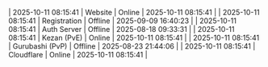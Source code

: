 | 2025-10-11 08:15:41 | Website | Online | 2025-10-11 08:15:41 |
| 2025-10-11 08:15:41 | Registration | Offline | 2025-09-09 16:40:23 |
| 2025-10-11 08:15:41 | Auth Server | Offline | 2025-08-18 09:33:31 |
| 2025-10-11 08:15:41 | Kezan (PvE) | Online | 2025-10-11 08:15:41 |
| 2025-10-11 08:15:41 | Gurubashi (PvP) | Offline | 2025-08-23 21:44:06 |
| 2025-10-11 08:15:41 | Cloudflare | Online | 2025-10-11 08:15:41 |
